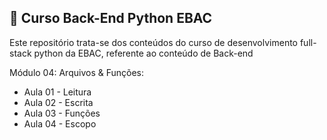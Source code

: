## 📝 Curso Back-End Python EBAC
Este repositório trata-se dos conteúdos do curso de desenvolvimento full-stack python da EBAC, referente ao conteúdo de Back-end

Módulo 04: Arquivos & Funções:
- Aula 01 - Leitura
- Aula 02 - Escrita
- Aula 03 - Funções
- Aula 04 - Escopo